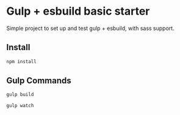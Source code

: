 # Gulp + esbuild basic starter

Simple project to set up and test gulp + esbuild, with sass support.

## Install

```bash
npm install
```

## Gulp Commands

```bash
gulp build
```

```bash
gulp watch
```
